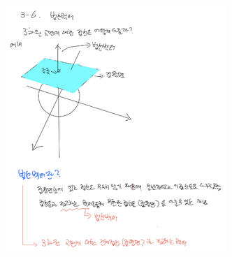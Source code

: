 <p align="center">
  <img width=700 alt="note" src="https://github.com/jasonheesanglee/theoretical_study/blob/main/Mathematics/data/3-6-Note.png">
</p>

